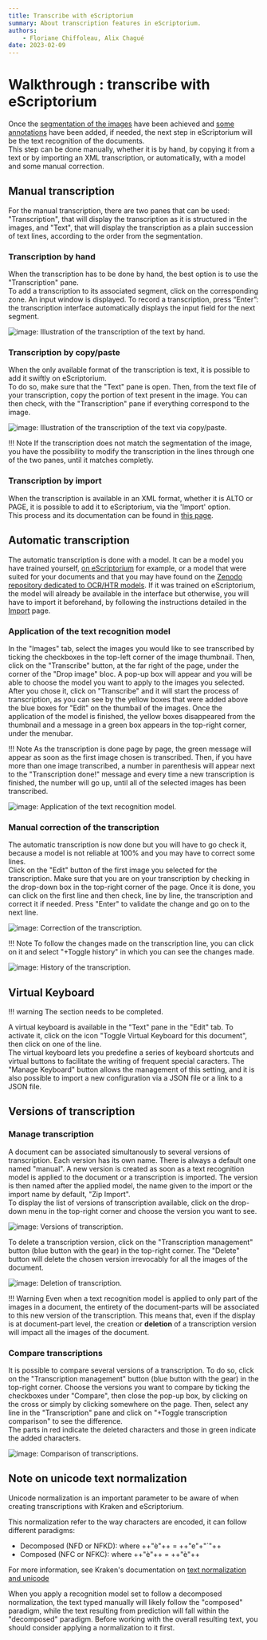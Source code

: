 ```yaml
---
title: Transcribe with eScriptorium
summary: About transcription features in eScriptorium.
authors:
    - Floriane Chiffoleau, Alix Chagué
date: 2023-02-09
---
```


# Walkthrough : transcribe with eScriptorium


Once the [segmentation of the images](walkthrough_segment.md) have been achieved and [some annotations](walkthrough_annotate.md) have been added, if needed, the next step in eScriptorium will be the text recognition of the documents.  
This step can be done manually, whether it is by hand, by copying it from a text or by importing an XML transcription, or automatically, with a model and some manual correction. 

## Manual transcription
For the manual transcription, there are two panes that can be used: "Transcription", that will display the transcription as it is structured in the images, and "Text", that will display the transcription as a plain succession of text lines, according to the order from the segmentation.

### Transcription by hand
When the transcription has to be done by hand, the best option is to use the "Transcription" pane.  
To add a transcription to its associated segment, click on the corresponding zone. An input window is displayed. To record a transcription, press “Enter”: the transcription interface automatically displays the input field for the next segment.

![image: Illustration of the transcription of the text by hand.](img/transcribe/by_hand.gif "Illustration of the transcription of the text by hand")

### Transcription by copy/paste
When the only available format of the transcription is text, it is possible to add it swiftly on eScriptorium.  
To do so, make sure that the "Text" pane is open. Then, from the text file of your transcription, copy the portion of text present in the image. You can then check, with the "Transcription" pane if everything correspond to the image.

![image: Illustration of the transcription of the text via copy/paste.](img/transcribe/via_copy.gif "Illustration of the transcription of the text via copy/paste")

!!! Note
    If the transcription does not match the segmentation of the image, you have the possibility to modify the transcription in the lines through one of the two panes, until it matches completly.

### Transcription by import
When the transcription is available in an XML format, whether it is ALTO or PAGE, it is possible to add it to eScriptorium, via the 'Import' option.  
This process and its documentation can be found in [this page](walkthrough_import.md).

## Automatic transcription
The automatic transcription is done with a model. It can be a model you have trained yourself, [on eScriptorium](walkthrough_train.md) for example, or a model that were suited for your documents and that you may have found on the [Zenodo repository dedicated to OCR/HTR models](https://zenodo.org/communities/ocr_models/). If it was trained on eScriptorium, the model will already be available in the interface but otherwise, you will have to import it beforehand, by following the instructions detailed in the [Import](walkthrough_import.md) page.

### Application of the text recognition model
In the "Images" tab, select the images you would like to see transcribed by ticking the checkboxes in the top-left corner of the image thumbnail. Then, click on the "Transcribe" button, at the far right of the page, under the corner of the "Drop image" bloc. A pop-up box will appear and you will be able to choose the model you want to apply to the images you selected. After you chose it, click on "Transcribe" and it will start the process of transcription, as you can see by the yellow boxes that were added above the blue boxes for "Edit" on the thumbail of the images. Once the application of the model is finished, the yellow boxes disappeared from the thumbnail and a message in a green box appears in the top-right corner, under the menubar.

!!! Note
    As the transcription is done page by page, the green message will appear as soon as the first image chosen is transcribed. Then, if you have more than one image transcribed, a number in parenthesis will appear next to the "Transcription done!" message and every time a new transcription is finished, the number will go up, until all of the selected images has been transcribed.

![image: Application of the text recognition model.](img/transcribe/apply_model.gif "Application of the text recognition model")

### Manual correction of the transcription
The automatic transcription is now done but you will have to go check it, because a model is not reliable at 100% and you may have to correct some lines.  
Click on the "Edit" button of the first image you selected for the transcription. Make sure that you are on your transcription by checking in the drop-down box in the top-right corner of the page. Once it is done, you can click on the first line and then check, line by line, the transcription and correct it if needed. Press "Enter" to validate the change and go on to the next line.

![image: Correction of the transcription.](img/transcribe/correction.gif "Correction of the transcription")

!!! Note
    To follow the changes made on the transcription line, you can click on it and select "+Toggle history" in which you can see the changes made.

![image: History of the transcription.](img/transcribe/toggle_history.gif "History of the transcription")

## Virtual Keyboard

!!! warning
    The section needs to be completed.

A virtual keyboard is available in the "Text" pane in the "Edit" tab. To activate it, click on the icon "Toggle Virtual Keyboard for this document", then click on one of the line.  
The virtual keyboard lets you predefine a series of keyboard shortcuts and virtual buttons to facilitate the writing of frequent special caracters. The "Manage Keyboard" button allows the management of this setting, and it is also possible to import a new configuration via a JSON file or a link to a JSON file.

## Versions of transcription

### Manage transcription
A document can be associated simultanously to several versions of transcription. Each version has its own name. There is always a default one named "manual". A new version is created as soon as a text recognition model is applied to the document or a transcription is imported. The version is then named after the applied model, the name given to the import or the import name by default, "Zip Import".  
To display the list of versions of transcription available, click on the drop-down menu in the top-right corner and choose the version you want to see.

![image: Versions of transcription.](img/transcribe/transcription_version.gif "Versions of transcription")

To delete a transcription version, click on the "Transcription management" button (blue button with the gear) in the top-right corner. The "Delete" button will delete the chosen version irrevocably for all the images of the document.

![image: Deletion of transcription.](img/transcribe/delete_version.gif "Deletion of transcription")

!!! Warning
    Even when a text recognition model is applied to only part of the images in a document, the entirety of the document-parts will be associated to this new version of the transcription. This means that, even if the display is at document-part level, the creation or **deletion** of a transcription version will impact all the images of the document.

### Compare transcriptions
It is possible to compare several versions of a transcription. To do so, click on the "Transcription management" button (blue button with the gear) in the top-right corner. Choose the versions you want to compare by ticking the checkboxes under "Compare", then close the pop-up box, by clicking on the cross or simply by clicking somewhere on the page. Then, select any line in the "Transcription" pane and click on "+Toggle transcription comparison" to see the difference.  
The parts in red indicate the deleted characters and those in green indicate the added characters.

![image: Comparison of transcriptions.](img/transcribe/transcription_comparison.gif "Comparison of transcriptions")

<!-- todo: move unicode text normalization to a tip page. -->
## Note on unicode text normalization

Unicode normalization is an important parameter to be aware of when creating transcriptions with Kraken and eScriptorium. 

This normalization refer to the way characters are encoded, it can follow different paradigms:

- Decomposed (NFD or NFKD): where ++"è"++ = ++"e"+"`"++
- Composed (NFC or NFKC): where ++"è"++ = ++"è"++

For more information, see Kraken's documentation on [text normalization and unicode](https://kraken.re/master/ketos.html#text-normalization-and-unicode)

When you apply a recognition model set to follow a decomposed normalization, the text typed manually will likely follow the "composed" paradigm, while the text resulting from prediction will fall within the "decomposed" paradigm. Before working with the overall resulting text, you should consider applying a normalization to it first. 
